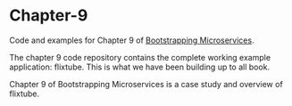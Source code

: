 # Chapter-9

Code and examples for Chapter 9 of [Bootstrapping Microservices](http://bit.ly/2o0aDsP).

The chapter 9 code repository contains the complete working example application: flixtube. This is what we have been building up to all book. 

Chapter 9 of Bootstrapping Microservices is a case study and overview of flixtube.
